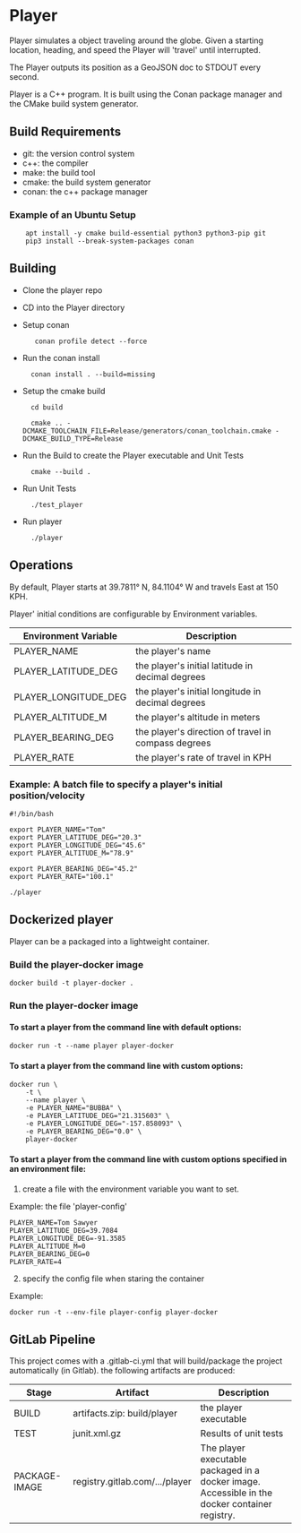 # Player

Player simulates a object traveling around the globe.  Given a starting location, heading, and speed the Player will 'travel' until interrupted.  

The Player outputs its position as a GeoJSON doc to STDOUT every second.

Player is a C++ program.  It is built using the Conan package manager and the CMake build system generator.

## Build Requirements

- git: the version control system
- c++: the compiler
- make: the build tool
- cmake: the build system generator
- conan: the c++ package manager

### Example of an Ubuntu Setup

        apt install -y cmake build-essential python3 python3-pip git
        pip3 install --break-system-packages conan


## Building

* Clone the player repo
* CD into the Player directory
* Setup conan
        
         conan profile detect --force

* Run the conan install

        conan install . --build=missing

- Setup the cmake build
  
        cd build
        
        cmake .. -DCMAKE_TOOLCHAIN_FILE=Release/generators/conan_toolchain.cmake -DCMAKE_BUILD_TYPE=Release

- Run the Build to create the Player executable and Unit Tests

        cmake --build .

- Run Unit Tests

        ./test_player

- Run player

        ./player


## Operations

By default,  Player starts at  39.7811° N, 84.1104° W and travels East at 150 KPH.  

Player' initial conditions are configurable by Environment variables.

| Environment Variable | Description |
| - | - |
| PLAYER_NAME | the player's name |
| PLAYER_LATITUDE_DEG | the player's initial latitude in decimal degrees |
| PLAYER_LONGITUDE_DEG | the player's initial longitude  in decimal degrees|
| PLAYER_ALTITUDE_M | the player's altitude in meters|
| PLAYER_BEARING_DEG | the player's direction of travel in compass degrees |
| PLAYER_RATE | the player's rate of travel in KPH |

### Example: A batch file to specify a player's initial position/velocity

```
#!/bin/bash

export PLAYER_NAME="Tom"
export PLAYER_LATITUDE_DEG="20.3"
export PLAYER_LONGITUDE_DEG="45.6"
export PLAYER_ALTITUDE_M="78.9"

export PLAYER_BEARING_DEG="45.2"
export PLAYER_RATE="100.1"

./player

```

## Dockerized player

Player can be a packaged into a lightweight container.

### Build the player-docker image

```
docker build -t player-docker .
```

### Run the player-docker image

#### To start a player from the command line with default options:
```
docker run -t --name player player-docker
```


#### To start a player from the command line with custom options:
```
docker run \
    -t \
    --name player \
    -e PLAYER_NAME="BUBBA" \
    -e PLAYER_LATITUDE_DEG="21.315603" \
    -e PLAYER_LONGITUDE_DEG="-157.858093" \
    -e PLAYER_BEARING_DEG="0.0" \
    player-docker
```

#### To start a player from the command line with custom options specified in an environment file:
1. create a file with the environment variable you want to set. 

Example: the file 'player-config' 
```
PLAYER_NAME=Tom Sawyer
PLAYER_LATITUDE_DEG=39.7084
PLAYER_LONGITUDE_DEG=-91.3585
PLAYER_ALTITUDE_M=0
PLAYER_BEARING_DEG=0
PLAYER_RATE=4
```

2. specify the config file when staring the container

Example:
```
docker run -t --env-file player-config player-docker
```

## GitLab Pipeline

This project comes with a .gitlab-ci.yml that will build/package the project automatically (in Gitlab).  the following artifacts are produced:

| Stage | Artifact | Description |
| - | - | - |
| BUILD | artifacts.zip: build/player | the player executable |
| TEST | junit.xml.gz  | Results of unit tests |
| PACKAGE-IMAGE | registry.gitlab.com/.../player | The player executable packaged in a docker image.  Accessible in the docker container registry. |

